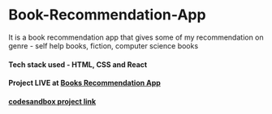 # Book-Recommendation-App
It is a book recommendation app that gives some of my recommendation on genre - self help books, fiction, computer science books

#### Tech stack used - HTML, CSS and React

#### Project LIVE at [Books Recommendation App](https://book-recommendation.netlify.app/)

#### [codesandbox project link](https://codesandbox.io/s/github/Meghana-sk/Book-Recommendation-App)














